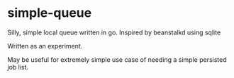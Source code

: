 simple-queue
============

Silly, simple local queue written in go. Inspired by beanstalkd using sqlite


Written as an experiment.

May be useful for extremely simple use case of needing a simple
persisted job list.

